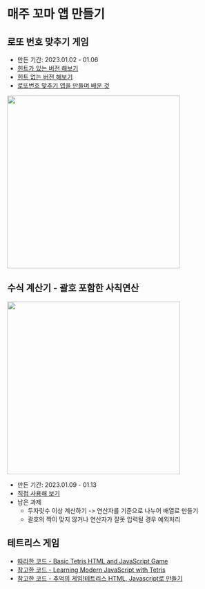 # 매주 꼬마 앱 만들기

## 로또 번호 맞추기 게임

- 만든 기간: 2023.01.02 - 01.06
- [힌트가 있는 버전 해보기](https://lazychoi.github.io/toyapps/01_lotte_numbers/lottery_game.html)
- [힌트 없는 버전 해보기](https://lazychoi.github.io/toyapps/01_lotte_numbers/real_lottery_game.html)
- [로또번호 맞추기 앱을 만들며 배운 것](https://github.com/lazychoi/toyapps/wiki)

<image src="images/2023-01-06-13-33-36.png" width="400px"></image>

## 수식 계산기 - 괄호 포함한 사칙연산

<image src="images/2023-01-15-10-27-46.png" width="400px"></image>

- 만든 기간: 2023.01.09 - 01.13
- [직접 사용해 보기](https://lazychoi.github.io/toyapps/02_calculator/calc.html)
- 남은 과제
    - 두자릿수 이상 계산하기 -> 연산자를 기준으로 나누어 배열로 만들기
    - 괄호의 짝이 맞지 않거나 연산자가 잘못 입력될 경우 예외처리

## 테트리스 게임

- [따라한 코드 - Basic Tetris HTML and JavaScript Game](https://gist.github.com/straker/3c98304f8a6a9174efd8292800891ea1)
- [참고한 코드 - Learning Modern JavaScript with Tetris](https://michael-karen.medium.com/learning-modern-javascript-with-tetris-92d532bcd057)
- [참고한 코드 - 추억의 게임!테트리스 HTML, Javascript로 만들기](https://www.youtube.com/watch?v=1lNy2mhvLFk&t=2220s)

